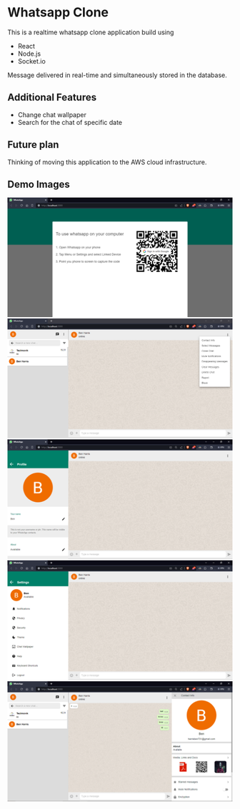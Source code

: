 # Whatsapp Clone

This is a realtime whatsapp clone application build using

- React
- Node.js
- Socket.io

Message delivered in real-time and simultaneously stored in the database.

## Additional Features
- Change chat wallpaper
- Search for the chat of specific date


## Future plan
Thinking of moving this application to the AWS cloud infrastructure.

## Demo Images

![Login](/images/wp-1.PNG?raw=true "Login Screen")
![Chat Screen](/images/wp-5.PNG?raw=true "Chat Screen")
![Profile](/images/wp-3.PNG?raw=true "Profile")
![Settings](/images/wp-4.PNG?raw=true "Settings")
![Profile Info](/images/wp-6.PNG?raw=true "Profile Info")

